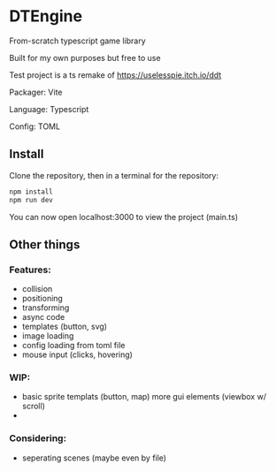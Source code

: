 # DTEngine

From-scratch typescript game library

Built for my own purposes but free to use

Test project is a ts remake of https://uselesspie.itch.io/ddt

Packager: Vite

Language: Typescript

Config: TOML

## Install

Clone the repository, then in a terminal for the repository:

```sh
npm install
npm run dev
```

You can now open localhost:3000 to view the project (main.ts)

## Other things

### Features:

-   collision
-	positioning
-	transforming
-	async code
-	templates (button, svg)
-   image loading
-   config loading from toml file
-	mouse input (clicks, hovering)


### WIP:

-   basic sprite templats (button, map)
	more gui elements (viewbox w/ scroll)
-   

### Considering:

-   seperating scenes (maybe even by file)
